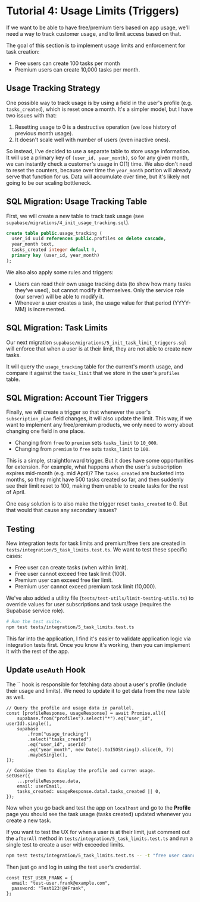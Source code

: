 # Tutorial 4: Usage Limits (Triggers)

If we want to be able to have free/premium tiers based on app usage, we'll need a way to track customer usage, and to limit access based on that.

The goal of this section is to implement usage limits and enforcement for task creation:

* Free users can create 100 tasks per month
* Premium users can create 10,000 tasks per month.

## Usage Tracking Strategy

One possible way to track usage is by using a field in the user's profile (e.g. `tasks_created`), which is reset once a month. It's a simpler model, but I have two issues with that: 

1. Resetting usage to 0 is a destructive operation (we lose history of previous month usage).
2. It doesn't scale well with number of users (even inactive ones).

So instead, I've decided to use a separate table to store usage information. It will use a primary key of `(user_id, year_month)`, so for any given month, we can instantly check a customer's usage in O(1) time. We also don't need to reset the counters, because over time the `year_month` portion will already serve that function for us. Data will accumulate over time, but it's likely not going to be our scaling bottleneck.

## SQL Migration: Usage Tracking Table

First, we will create a new table to track task usage (see `supabase/migrations/4_init_usage_tracking.sql`).

```sql
create table public.usage_tracking (
  user_id uuid references public.profiles on delete cascade,
  year_month text,
  tasks_created integer default 0,
  primary key (user_id, year_month)
);
```

We also also apply some rules and triggers:

* Users can read their own usage tracking data (to show how many tasks they've used), but cannot modify it themselves. Only the service role (our server) will be able to modify it.
* Whenever a user creates a task, the usage value for that period (YYYY-MM) is incremented.

## SQL Migration: Task Limits

Our next migration `supabase/migrations/5_init_task_limit_triggers.sql` will enforce that when a user is at their limit, they are not able to create new tasks.

It will query the `usage_tracking` table for the current's month usage, and compare it against the `tasks_limit` that we store in the user's `profiles` table.

## SQL Migration: Account Tier Triggers

Finally, we will create a trigger so that whenever the user's `subscription_plan` field changes, it will also update the limit. This way, if we want to implement any free/premium products, we only need to worry about changing one field in one place.

* Changing from `free` to `premium` sets `tasks_limit` to `10_000`.
* Changing from `premium` to `free` sets `tasks_limit` to `100`.

This is a simple, straightforward trigger. But it does have some opportunities for extension. For example, what happens when the user's subscription expires mid-month (e.g. mid April)? The `tasks_created` are bucketed into months, so they might have 500 tasks created so far, and then suddenly see their limit reset to 100, making them unable to create tasks for the rest of April. 

One easy solution is to also make the trigger reset `tasks_created` to 0. But that would that cause any secondary issues?

## Testing

New integration tests for task limits and premium/free tiers are created in `tests/integration/5_task_limits.test.ts`. We want to test these specific cases:

* Free user can create tasks (when within limit).
* Free user cannot exceed free task limit (100).
* Premium user can exceed free tier limit.
* Premium user cannot exceed premium task limit (10,000).

We've also added a utility file (`tests/test-utils/limit-testing-utils.ts`) to override values for user subscriptions and task usage (requires the Supabase service role).

```sh
# Run the test suite.
npm test tests/integration/5_task_limits.test.ts
```

This far into the application, I find it's easier to validate application logic via integration tests first. Once you know it's working, then you can implement it with the rest of the app.

## Update `useAuth` Hook

The `` hook is responsible for fetching data about a user's profile (include their usage and limits). We need to update it to get data from the new table as well.

```tsx
// Query the profile and usage data in parallel.
const [profileResponse, usageResponse] = await Promise.all([
    supabase.from("profiles").select("*").eq("user_id", userId).single(),
    supabase
        .from("usage_tracking")
        .select("tasks_created")
        .eq("user_id", userId)
        .eq("year_month", new Date().toISOString().slice(0, 7))
        .maybeSingle(),
]);
```

```tsx
// Combine them to display the profile and curren usage.
setUser({
    ...profileResponse.data,
    email: userEmail,
    tasks_created: usageResponse.data?.tasks_created || 0,
});
```

Now when you go back and test the app on `localhost` and go to the **Profile** page you should see the task usage (tasks created) updated whenever you create a new task.

If you want to test the UX for when a user is at their limit, just comment out the `afterAll` method in `tests/integration/5_task_limits.test.ts` and run a single test to create a user with exceeded limits.

```sh
npm test tests/integration/5_task_limits.test.ts -- -t "free user cannot exceed task limit"
```

Then just go and log in using the test user's credential.

```tsx
const TEST_USER_FRANK = {
  email: "test-user.frank@example.com",
  password: "Test123!@#Frank",
};
```
